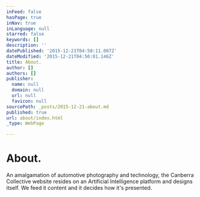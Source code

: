 ```yaml
---
inFeed: false
hasPage: true
inNav: true
inLanguage: null
starred: false
keywords: []
description: ''
datePublished: '2015-12-21T04:50:11.007Z'
dateModified: '2015-12-21T04:50:01.146Z'
title: About.
author: []
authors: []
publisher:
  name: null
  domain: null
  url: null
  favicon: null
sourcePath: _posts/2015-12-21-about.md
published: true
url: about/index.html
_type: WebPage

---
```

# About.

An amalgamation of automotive photography and technology, the Canberra Collective website resides on an Artificial Intelligence platform and designs itself. We feed it content and it decides how it's presented.
